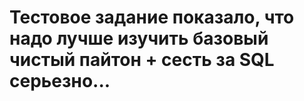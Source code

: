 # Тестовое задание показало, что надо лучше изучить базовый чистый пайтон + сесть за SQL серьезно...
